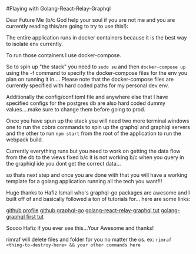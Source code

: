 #Playing with Golang-React-Relay-Graphql

Dear Future Me (b/c God help your soul if you are not me and you are currently reading this/are going to try to use this!):

The entire application runs in docker containers because it is the best way to isolate env currently.

To run those containers I use docker-compose.

So to spin up "the stack" you need to `sudo su` and then `docker-compose up` using the -f command to specify the docker-compose files for
the env you plan on running it in.... Please note that the docker-compose files are currently specified with hard coded paths for my personal dev env.

Additionally the config/conf.toml file and anywhere else that I have specified configs for the postgres db are also hard coded dummy values....make sure to change them before going to prod.

Once you have spun up the stack you will need two more terminal windows one to run the cobra commands to spin up the graphql and graphiql servers and the other to run `npm start` from the root of the application to run the webpack build.

Currently everything runs but you need to work on getting the data flow from the db to the views fixed b/c it is not working b/c when you query in the graphiql ide you dont get the correct data...

so thats next step and once you are done with that you will have a working template for a golang application running all the tech you want!!!

Huge thanks to Hafiz Ismail who's graphql-go packages are awesome and I built off of and basically followed a ton of tutorials for...
here are some links:

[github profile](https://github.com/sogko)
[github graphql-go](https://github.com/graphql-go)
[golang-react-relay-graphql tut](https://wehavefaces.net/learn-golang-graphql-relay-2-a56cbcc3e341)
[golang-graphql first tut](https://wehavefaces.net/learn-golang-graphql-relay-1-e59ea174a902)

Soooo Hafiz if you ever see this...Your Awesome and thanks!


rimraf will delete files and folder for you no matter the os.
ex: `rimraf <thing-to-destroy-here> && your other commands here`

